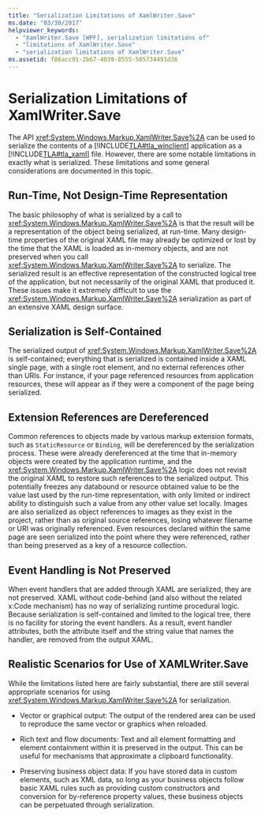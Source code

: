 ```yaml
---
title: "Serialization Limitations of XamlWriter.Save"
ms.date: "03/30/2017"
helpviewer_keywords: 
  - "XamlWriter.Save [WPF], serialization limitations of"
  - "limitations of XamlWriter.Save"
  - "serialization limitations of XamlWriter.Save"
ms.assetid: f86acc91-2b67-4039-8555-505734491d36
---
```

# Serialization Limitations of XamlWriter.Save
The API <xref:System.Windows.Markup.XamlWriter.Save%2A> can be used to serialize the contents of a [!INCLUDE[TLA#tla_winclient](../../../includes/tlasharptla-winclient-md.md)] application as a [!INCLUDE[TLA#tla_xaml](../../../includes/tlasharptla-xaml-md.md)] file. However, there are some notable limitations in exactly what is serialized. These limitations and some general considerations are documented in this topic.  

<a name="Run_Time__Not_Design_Time_Representation"></a>
## Run-Time, Not Design-Time Representation  
 The basic philosophy of what is serialized by a call to <xref:System.Windows.Markup.XamlWriter.Save%2A> is that the result will be a representation of the object being serialized, at run-time. Many design-time properties of the original XAML file may already be optimized or lost by the time that the XAML is loaded as in-memory objects, and are not preserved when you call <xref:System.Windows.Markup.XamlWriter.Save%2A> to serialize. The serialized result is an effective representation of the constructed logical tree of the application, but not necessarily of the original XAML that produced it. These issues make it extremely difficult to use the <xref:System.Windows.Markup.XamlWriter.Save%2A> serialization as part of an extensive XAML design surface.  
  
<a name="Serialization_is_Self_Contained"></a>
## Serialization is Self-Contained  
 The serialized output of <xref:System.Windows.Markup.XamlWriter.Save%2A> is self-contained; everything that is serialized is contained inside a XAML single page, with a single root element, and no external references other than URIs. For instance, if your page referenced resources from application resources, these will appear as if they were a component of the page being serialized.  
  
<a name="Extension_References_are_Dereferenced"></a>
## Extension References are Dereferenced  
 Common references to objects made by various markup extension formats, such as `StaticResource` or `Binding`, will be dereferenced by the serialization process. These were already dereferenced at the time that in-memory objects were created by the application runtime, and the <xref:System.Windows.Markup.XamlWriter.Save%2A> logic does not revisit the original XAML to restore such references to the serialized output. This potentially freezes any databound or resource obtained value to be the value last used by the run-time representation, with only limited or indirect ability to distinguish such a value from any other value set locally. Images are also serialized as object references to images as they exist in the project, rather than as original source references, losing whatever filename or URI was originally referenced. Even resources declared within the same page are seen serialized into the point where they were referenced, rather than being preserved as a key of a resource collection.  
  
<a name="Event_Handling_is_Not_Preserved"></a>
## Event Handling is Not Preserved  
 When event handlers that are added through XAML are serialized, they are not preserved. XAML without code-behind (and also without the related x:Code mechanism) has no way of serializing runtime procedural logic. Because serialization is self-contained and limited to the logical tree, there is no facility for storing the event handlers. As a result, event handler attributes, both the attribute itself and the string value that names the handler, are removed from the output XAML.  
  
<a name="Realistic_Scenarios_for_Use_of_XAMLWriter_Save"></a>
## Realistic Scenarios for Use of XAMLWriter.Save  
 While the limitations listed here are fairly substantial, there are still several appropriate scenarios for using <xref:System.Windows.Markup.XamlWriter.Save%2A> for serialization.  
  
- Vector or graphical output: The output of the rendered area can be used to reproduce the same vector or graphics when reloaded.  
  
- Rich text and flow documents: Text and all element formatting and element containment within it is preserved in the output. This can be useful for mechanisms that approximate a clipboard functionality.  
  
- Preserving business object data: If you have stored data in custom elements, such as XML data, so long as your business objects follow basic XAML rules such as providing custom constructors and conversion for by-reference property values, these business objects can be perpetuated through serialization.
